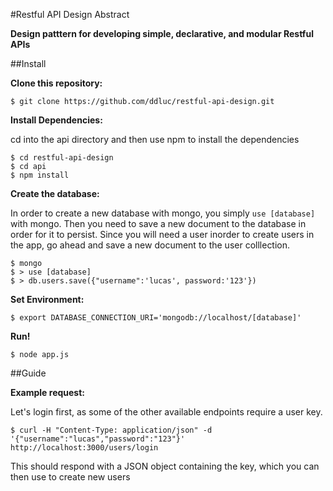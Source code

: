 #Restful API Design Abstract


**Design patttern for developing simple, declarative, and modular Restful APIs**

##Install

**Clone this repository:**

```
$ git clone https://github.com/ddluc/restful-api-design.git
```

**Install Dependencies:**

cd into the api directory and then use npm to install the dependencies

```
$ cd restful-api-design
$ cd api
$ npm install
```

**Create the database:**

In order to create a new database with mongo, you simply `use [database]` with mongo. Then you need to save a new document to the database in order for it to persist. Since you will need a user inorder to create users in the app, go ahead and save a new document to the user colllection.

```
$ mongo
$ > use [database]
$ > db.users.save({"username":'lucas', password:'123'})
```

**Set Environment:**

```
$ export DATABASE_CONNECTION_URI='mongodb://localhost/[database]'
```


**Run!**

```
$ node app.js
```

##Guide

**Example request:**

Let's login first, as some of the other available endpoints require a user key.

```
$ curl -H "Content-Type: application/json" -d '{"username":"lucas","password":"123"}' http://localhost:3000/users/login
```

This should respond with a JSON object containing the key, which you can then use to create new users
